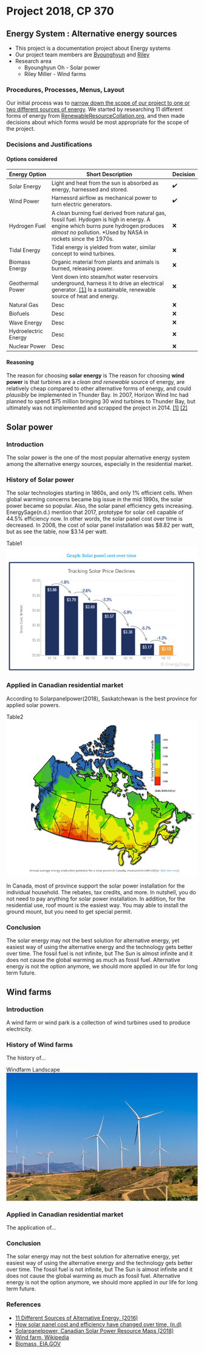 # Project 2018, CP 370
## Energy System : Alternative energy sources
- This project is a documentation project about Energy systems
- Our project team members are [Byounghyun](https://github.com/ByounghyunOh) and [Riley](https://github.com/R-Y-M-R)
- Research area
  - Byounghyun Oh - Solar power
  - Riley Miller - Wind farms
  
### Procedures, Processes, Menus, Layout
Our initial process was to [narrow down the scope of our project to one or two different sources of energy](https://github.com/ConfederationC/Project_2018/issues/33). 
We started by researching 11 different forms of energy from [RenewableResourceCollation.org](http://renewableresourcescoalition.org/), and then made decisions about which forms would be most appropriate for the scope of the project.


### Decisions and Justifications
#### Options considered
|Energy Option|Short Description|Decision|
|---|---|---|
|Solar Energy|Light and heat from the sun is absorbed as energy, harnessed and stored.|:heavy_check_mark:|
|Wind Power|Harnessrd airflow as mechanical power to turn electric generators.|:heavy_check_mark:|
|Hydrogen Fuel|A clean burning fuel derived from natural gas,  fossil fuel. Hydogen is high in energy. A engine which burns pure hydrogen produces _almost no_ pollution. *Used by NASA in rockets since the 1970s.|:x:|
|Tidal Energy|Tidal energy is yielded from water, similar concept to wind turbines.|:x:|
|Biomass Energy|Organic material from plants and animals is burned, releasing power. |:x:|
|Geothermal Power|Vent down into steam/hot water reservoirs underground, harness it to drive an electrical generator. [[1]](http://www.alliantenergykids.com/EnergyandTheEnvironment/RenewableEnergy/022401) Is a sustainable, renewable source of heat and energy.|:x:|
|Natural Gas|Desc|:x:|
|Biofuels|Desc|:x:|
|Wave Energy|Desc|:x:|
|Hydroelectric Energy|Desc|:x:|
|Nuclear Power|Desc|:x:|

#### Reasoning
The reason for choosing **solar energy** is
The reason for choosing **wind power** is that turbines are a *clean and renewable* source of energy, are relatively cheap compared to other alternative forms of energy, and could *plausibly* be implemented in Thunder Bay. In 2007, Horizon Wind Inc had planned to spend $75 million bringing 30 wind turbines to Thunder Bay, but ultimately was not implemented and scrapped the project in 2014. [[1]](http://www.thunderbaybusiness.ca/article/wind-power-for-thunder-bay-286.asp) [[2]](http://www.windaction.org/posts/43689-horizon-wind-thunder-bay-denial)

## Solar power
### Introduction
The solar power is the one of the most popular alternative energy system among the alternative energy sources, especially in the residential market.

### History of Solar power
The solar technologies starting in 1860s, and only 1% efficient cells. When global warming concerns became big issue in the mid 1990s, the solar power became so popular. Also, the solar panel efficiency gets increasing. EnergySage(n.d.) mention that 2017, prototype for solar cell capable of 44.5% efficiency now. In other words, the solar panel cost over time is decreased. In 2008, the cost of solar panel installation was $8.82 per watt, but as see the table, now $3.14 per watt.

Table1
![Table01](images/table01.png?raw=true "Table 1")

### Applied in Canadian residential market
According to Solarpanelpower(2018), Saskatchewan is the best province for applied solar powers.

Table2
![Table02](images/table02.png?raw=true "Table 2")

In Canada, most of province support the solar power installation for the individual household. The rebates, tax credits, and more. In nutshell, you do not need to pay anything for solar power installation.
In addition, for the residential use, roof mount is the easiest way. You may able to install the ground mount, but you need to get special permit.

### Conclusion
The solar energy may not the best solution for alternative energy, yet easiest way of using the alternative energy and the technology gets better over time. The fossil fuel is not infinite, but The Sun is almost infinite and it does not cause the global warming as much as fossil fuel. 
Alternative energy is not the option anymore, we should more applied in our life for long term future.

## Wind farms
### Introduction
A wind farm or wind park is a collection of wind turbines used to produce electricity.

### History of Wind farms
The history of...

Windfarm Landscape
![Table03](images/wf_landscape1.jpg?raw=true "Windfarm Landscape")

### Applied in Canadian residential market
The application of...


### Conclusion
The solar energy may not the best solution for alternative energy, yet easiest way of using the alternative energy and the technology gets better over time. The fossil fuel is not infinite, but The Sun is almost infinite and it does not cause the global warming as much as fossil fuel. 
Alternative energy is not the option anymore, we should more applied in our life for long term future.

### References
- [11 Different Sources of Alternative Energy, (2016)](https://www.renewableresourcescoalition.org/alternative-energy-sources/)
- [How solar panel cost and efficiency have changed over time, (n.d)](https://news.energysage.com/solar-panel-efficiency-cost-over-time/)
- [Solarpanelpower, Canadian Solar Power Resource Maps (2018)](https://solarpanelpower.ca/solar-power-maps-canada/)
- [Wind farm, Wikipedia](https://en.wikipedia.org/wiki/Wind_farm)
- [Biomass, EIA.GOV](https://www.eia.gov/energyexplained/?page=biomass_home)